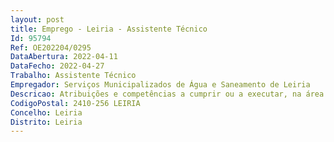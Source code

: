 ```yaml
--- 
layout: post
title: Emprego - Leiria - Assistente Técnico
Id: 95794
Ref: OE202204/0295
DataAbertura: 2022-04-11
DataFecho: 2022-04-27
Trabalho: Assistente Técnico
Empregador: Serviços Municipalizados de Água e Saneamento de Leiria
Descricao: Atribuições e competências a cumprir ou a executar, na área de no âmbito das competências previstas na estrutura nuclear ou flexível dos Serviços Municipalizados para as correspondentes unidades e subunidades orgânicas, em função da sua área de atividade, e com responsabilidade e autonomia  a) Assegurar a gestão económica, material e administrativa dos bens em armazém, providenciando pelo seu registo de inventário e pela sua normalização  b) Satisfazer as requisições internas ao armazém  c) organização  e  logística  do  armazém  d) controlo  interno  de  entradas  e  saídas  de  stock  e) gestão de stock mínimos  f) movimentação de bens em stock  g) conhecimentos informáticos
CodigoPostal: 2410-256 LEIRIA
Concelho: Leiria
Distrito: Leiria
--- 
```

